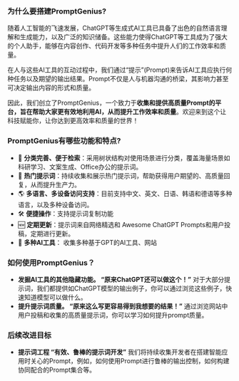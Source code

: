 ### 为什么要搭建PromptGenius?
随着人工智能的飞速发展，ChatGPT等生成式AI工具已具备了出色的自然语言理解和生成能力，以及广泛的知识储备。这些能力使得ChatGPT等工具成为了强大的个人助手，能够在内容创作、代码开发等多种任务中提升人们的工作效率和质量。

在人与这些AI工具的互动过程中，我们通过“提示”(Prompt)来告诉AI工具应执行何种任务以及期望的输出结果。Prompt不仅是人与机器沟通的桥梁，其影响力甚至可决定输出内容的形式和质量。

因此，我们创立了PromptGenius，一个致力于**收集和提供高质量Prompt的平台，旨在帮助大家更有效地利用AI，从而提升工作效率和质量**。欢迎来到这个让科技赋能你，让你达到更高效率和质量的世界！

### PromptGenius有哪些功能和特点?

- 🌟 **分类完善、便于检索**：采用树状结构对使用场景进行分类，覆盖海量场景如科研学习、文案生成、Office办公的提示词。
- 🚀 **热门提示词**：持续收集和展示热门提示词，帮助获得用户期望的、高质量回复，从而提升生产力。
- 🌎 **多语言、多设备访问支持**：目前支持中文、英文、日语、韩语和德语等多种语言，以及多种设备访问。
- 🛠 **便捷操作**：支持提示词复制功能
- 🆕 **定期更新**：提示词来自网络精选和 Awesome ChatGPT Prompts和用户投稿，定期进行更新。
- 🤖 **多种AI工具**： 收集多种基于GPT的AI工具、网站

### 如何使用PromptGenius？

- **发掘AI工具的其他隐藏功能。  “原来ChatGPT还可以做这个！”**
  对于大部分提示词，我们都提供如ChatGPT模型的输出例子，你可以通过浏览这些例子，快速知道模型可以做什么。
- **提升提示词质量。 “原来这么写更容易得到我想要的结果！”**
  通过浏览网站中用户投稿和收集的高质量提示词，你可以学习如何提升prompt质量。

### 后续改进目标

- **提示词工程 “有效、鲁棒的提示词开发”**
  我们将持续收集开发者在搭建智能应用时关心的Prompt，例如，如何使用Prompt进行鲁棒的输出控制，如何构建协同配合的Prompt集合等。
